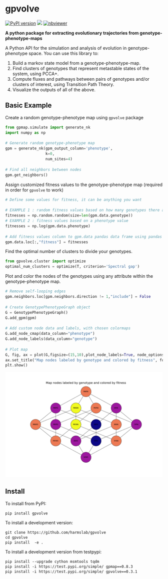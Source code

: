 # gpvolve

[![PyPI version](https://badge.fury.io/py/gpvolve.svg)](https://badge.fury.io/py/gpvolve)
[![](https://readthedocs.org/projects/gpvolve/badge/?version=latest)](https://gpvolve.readthedocs.io/en/latest/?badge=latest)
[![nbviewer](https://raw.githubusercontent.com/jupyter/design/master/logos/Badges/nbviewer_badge.svg)](https://nbviewer.org/github/lperezmo/gpvolve/blob/master/examples/introduction.ipynb)

**A python package for extracting evolutionary trajectories from genotype-phenotype-maps**

A Python API for the simulation and analysis of evolution in genotype-phenotype space.
You can use this library to:

   1. Build a markov state model from a genotype-phenotype-map.
   2. Find clusters of genotypes that represent metastable states of the system, using PCCA+.
   3. Compute fluxes and pathways between pairs of genotypes and/or clusters of interest, using Transition Path Theory.
   4. Visualize the outputs of all of the above.

## Basic Example

Create a random genotype-phenotype map using `gpvolve` package
```python
from gpmap.simulate import generate_nk
import numpy as np

# Generate random genotype-phenotype map
gpm = generate_nk(gpm_output_column='phenotype',
                  k=0,
                  num_sites=4)
   
# Find all neighbors between nodes
gpm.get_neighbors()              
```
Assign customized fitness values to the genotype-phenotype map (required in order for `gpvolve` to work)
```python
# Define some values for fitness, it can be anything you want

# EXAMPLE 1 : random fitness values based on how many genotypes there are
fitnesses = np.random.random(size=len(gpm.data.genotype))
# EXAMPLE 2 : fitness values based on a phenotype value
fitnesses = np.log(gpm.data.phenotype)

# Add fitness values column to gpm.data pandas data frame using pandas in-place operations
gpm.data.loc[:,"fitness"] = fitnesses
```

Find the optimal number of clusters to divide your genotypes.
```python
from gpvolve.cluster import optimize
optimal_num_clusters = optimize(T, criterion='Spectral gap')
```
Plot and color the nodes of the genotypes using any attribute within the genotype-phenotype map.
```python
# Remove self-looping edges
gpm.neighbors.loc[gpm.neighbors.direction != 1,"include"] = False

# Create GenotypePhenotypeGraph object
G = GenotypePhenotypeGraph()
G.add_gpm(gpm)

# Add custom node data and labels, with chosen colormaps
G.add_node_cmap(data_column="phenotype")
G.add_node_labels(data_column="genotype")

# Plot map
G, fig, ax = plot(G,figsize=(15,10),plot_node_labels=True, node_options={'node_size':5000}, edge_options={'arrows':'black','arrowsize':1})
ax.set_title("Map nodes labeled by genotype and colored by fitness", fontsize=20)
plt.show()
```

<img src="docs/img/example_map.png" width="700">


## Install

To install from PyPI:
```
pip install gpvolve
```
To install a development version:
```
git clone https://github.com/harmslab/gpvolve
cd gpvolve
pip install  -e .
```
To install a development version from testpypi:
```
pip install --upgrade cython msmtools tqdm
pip install -i https://test.pypi.org/simple/ gpmap==0.8.3
pip install -i https://test.pypi.org/simple/ gpvolve==0.3.1
```

